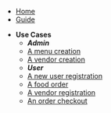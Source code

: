 * [Home](/)
* [Guide](guide.md)
- **Use Cases**
  - ***Admin***
   - [A menu creation](uc_menucreation.md)
   - [A vendor creation](uc_vendor_creation.md)
  - ***User***
   - [A new user registration](uc_newuser_registration.md)
   - [A food order](uc_food_order.md)
   - [A vendor registration](uc_vendor_registration.md)
   - [An order checkout](uc_order_checkout.md)